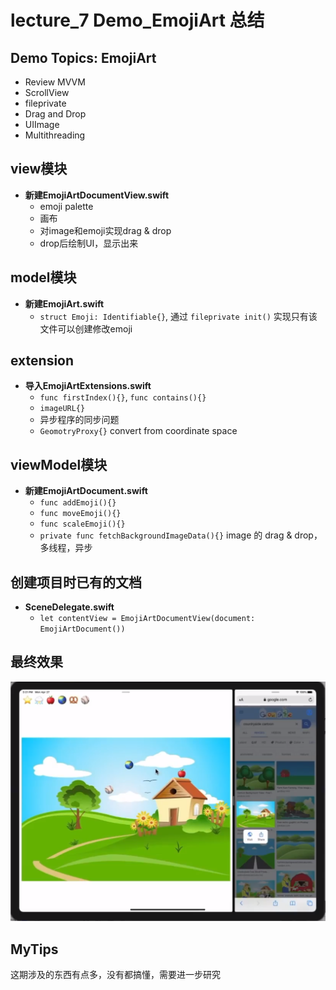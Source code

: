 # lecture_7 Demo_EmojiArt 总结
## Demo Topics: EmojiArt
- Review MVVM
- ScrollView 
- fileprivate 
- Drag and Drop
- UIImage 
- Multithreading

## view模块
- **新建EmojiArtDocumentView.swift**
    - emoji palette
    - 画布
    - 对image和emoji实现drag & drop
    - drop后绘制UI，显示出来

## model模块
- **新建EmojiArt.swift**
    - `struct Emoji: Identifiable{}`, 通过 `fileprivate init()` 实现只有该文件可以创建修改emoji

## extension
- **导入EmojiArtExtensions.swift**
    - `func firstIndex(){}`, `func contains(){}`
    - `imageURL{}`
    - 异步程序的同步问题
    - `GeomotryProxy{}` convert from coordinate space

## viewModel模块
- **新建EmojiArtDocument.swift**
    - `func addEmoji(){}`
    - `func moveEmoji(){}`
    - `func scaleEmoji(){}`
    - `private func fetchBackgroundImageData(){}` image 的 drag & drop，多线程，异步

## 创建项目时已有的文档
- **SceneDelegate.swift**
    - `let contentView = EmojiArtDocumentView(document: EmojiArtDocument())`

## 最终效果
<img src="./MyDemo_7效果图.png">

## MyTips
这期涉及的东西有点多，没有都搞懂，需要进一步研究

